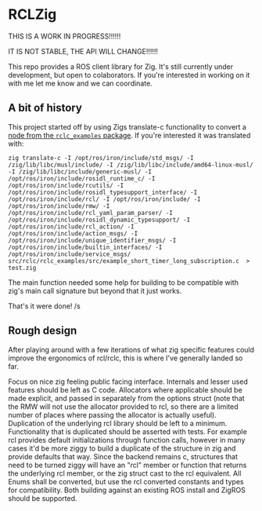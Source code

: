 # RCLZig

THIS IS A WORK IN PROGRESS!!!!!!

IT IS NOT STABLE, THE API WILL CHANGE!!!!!!

This repo provides a ROS client library for Zig.
It's still currently under development, but open to colaborators.
If you're interested in working on it with me let me know and we can coordinate.


## A bit of history

This project started off by using Zigs translate-c functionality to convert a [node from the `rclc_examples` package](https://github.com/ros2/rclc/blob/iron/rclc_examples/src/example_short_timer_long_subscription.c).
If you're interested it was translated with:

`zig translate-c -I /opt/ros/iron/include/std_msgs/ -I /zig/lib/libc/musl/include/ -I /zig/lib/libc/include/amd64-linux-musl/ -I /zig/lib/libc/include/generic-musl/ -I /opt/ros/iron/include/rosidl_runtime_c/ -I /opt/ros/iron/include/rcutils/ -I /opt/ros/iron/include/rosidl_typesupport_interface/ -I /opt/ros/iron/include/rcl/ -I /opt/ros/iron/include/ -I /opt/ros/iron/include/rmw/ -I /opt/ros/iron/include/rcl_yaml_param_parser/ -I /opt/ros/iron/include/rosidl_dynamic_typesupport/ -I /opt/ros/iron/include/rcl_action/ -I /opt/ros/iron/include/action_msgs/ -I /opt/ros/iron/include/unique_identifier_msgs/ -I /opt/ros/iron/include/builtin_interfaces/ -I /opt/ros/iron/include/service_msgs/ src/rclc/rclc_examples/src/example_short_timer_long_subscription.c  > test.zig` 

The main function needed some help for building to be compatible with zig's main call signature but beyond that it just works.

That's it were done! /s

## Rough design

After playing around with a few iterations of what zig specific features could improve the ergonomics of rcl/rclc, this is where I've generally landed so far.

Focus on nice zig feeling public facing interface.
Internals and lesser used features should be left as C code.
Allocators where applicable should be made explicit, and passed in separately from the options struct (note that the RMW will not use the allocator provided to rcl, so there are a limited number of places where passing the allocator is actually useful).
Duplication of the underlying rcl library should be left to a minimum.
Functionality that is duplicated should be asserted with tests.
For example rcl provides default initializations through function calls, however in many cases it'd be more ziggy to build a duplicate of the structure in zig and provide defaults that way. 
Since the backend remains c, structures that need to be turned ziggy will have an "rcl" member or function that returns the underlying rcl member, or the zig struct cast to the rcl equivalent.
All Enums shall be converted, but use the rcl converted constants and types for compatibility.
Both building against an existing ROS install and ZigROS should be supported.
